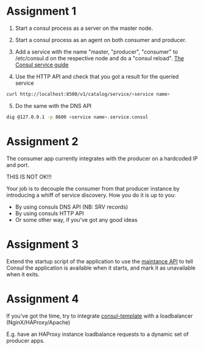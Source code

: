 Assignment 1
============

1. Start a consul process as a server on the master node.

2. Start a consul process as an agent on both consumer and producer.

3. Add a service with the name "master, "producer", "consumer" to /etc/consul.d on the respective node and do a "consul reload". [The Consul service guide](https://www.consul.io/intro/getting-started/services.html)

4. Use the HTTP API and check that you got a result for the queried service
```bash
curl http://localhost:8500/v1/catalog/service/<service name>
```

5. Do the same with the DNS API
```bash
dig @127.0.0.1 -p 8600 <service name>.service.consul
```

Assignment 2
============

The consumer app currently integrates with the producer on a hardcoded IP and port.

THIS IS NOT OK!!!

Your job is to decouple the consumer from that producer instance by introducing a whiff of service discovery. How you do it is up to you:
- By using consuls DNS API (NB: SRV records)
- By using consuls HTTP API
- Or some other way, if you've got any good ideas

Assignment 3
============

Extend the startup script of the application to use the
[maintance API](https://www.consul.io/docs/agent/http/agent.html#agent_service_maintenance)
to tell Consul the application is available when it starts, and mark it as
unavailable when it exits.

Assignment 4
============

If you've got the time, try to integrate [consul-template](https://github.com/hashicorp/consul-template) with a loadbalancer (NginX/HAProxy/Apache)

E.g. have an HAProxy instance loadbalance requests to a dynamic set of producer apps.
